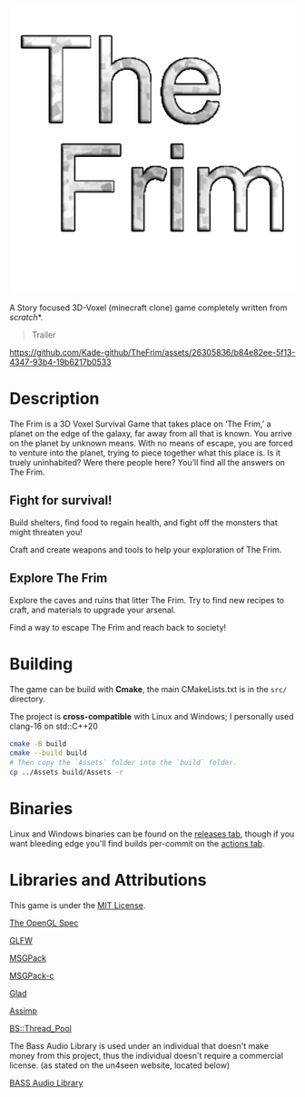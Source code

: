 ![logo](logo.png)

A Story focused 3D-Voxel (minecraft clone) game completely written from *scratch**.

> Trailer

https://github.com/Kade-github/TheFrim/assets/26305836/b84e82ee-5f13-4347-93b4-19b6217b0533

# Description

The Frim is a 3D Voxel Survival Game that takes place on ‘The Frim,’ a planet on the edge of the galaxy, far away from all that is known. You arrive on the planet by unknown means. With no means of escape, you are forced to venture into the planet, trying to piece together what this place is. Is it truely uninhabited? Were there people here? You’ll find all the answers on The Frim.

## Fight for survival!

Build shelters, find food to regain health, and fight off the monsters that might threaten you!

Craft and create weapons and tools to help your exploration of The Frim.

## Explore The Frim

Explore the caves and ruins that litter The Frim. Try to find new recipes to craft, and materials to upgrade your arsenal.

Find a way to escape The Frim and reach back to society!

# Building

The game can be build with **Cmake**, the main CMakeLists.txt is in the `src/` directory.

The project is **cross-compatible** with Linux and Windows; I personally used clang-16 on std::C++20

```bash
cmake -B build
cmake --build build
# Then copy the `Assets` folder into the `build` folder.
cp ../Assets build/Assets -r
```

# Binaries

Linux and Windows binaries can be found on the [releases tab](https://github.com/Kade-github/TheFrim/tags), though if you want bleeding edge you'll find builds per-commit on the [actions tab](https://github.com/Kade-github/TheFrim/actions/workflows/build.yml).

# Libraries and Attributions

This game is under the [MIT License](https://github.com/Kade-github/TheFrim/blob/main/LICENSE). 

[The OpenGL Spec](https://www.opengl.org/)

[GLFW](https://www.glfw.org/)

[MSGPack](https://msgpack.org/index.html)

[MSGPack-c](https://github.com/msgpack/msgpack-c)

[Glad](https://github.com/Dav1dde/glad)

[Assimp](https://github.com/assimp/assimp)

[BS::Thread_Pool](https://github.com/bshoshany/thread-pool)

The Bass Audio Library is used under an individual that doesn't make money from this project, thus the individual doesn't require a commercial license. (as stated on the un4seen website, located below)

[BASS Audio Library](https://www.un4seen.com/)

